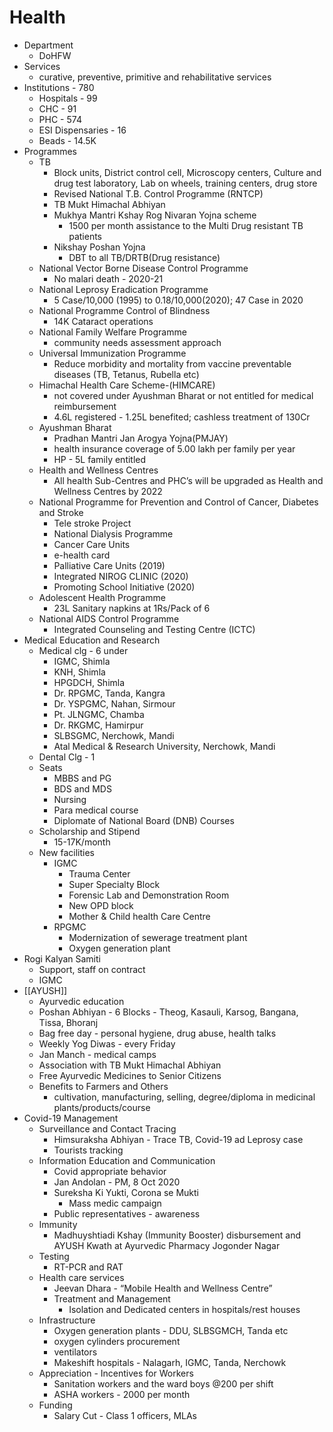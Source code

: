 # Health
* Department
	* DoHFW
* Services
	* curative, preventive, primitive and rehabilitative services
* Institutions - 780
	* Hospitals - 99
	* CHC - 91
	* PHC - 574
	* ESI Dispensaries - 16
	* Beads - 14.5K
* Programmes
	* TB
		* Block units, District control cell, Microscopy centers, Culture and drug test laboratory, Lab on wheels, training centers, drug store
		* Revised National T.B. Control Programme (RNTCP)
		* TB Mukt Himachal Abhiyan
		* Mukhya Mantri Kshay Rog Nivaran Yojna scheme
			* 1500 per month assistance to the Multi Drug resistant TB patients
		* Nikshay Poshan Yojna
			* DBT to all TB/DRTB(Drug resistance)
	* National Vector Borne Disease Control Programme
		* No malari death - 2020-21
	* National Leprosy Eradication Programme
		* 5 Case/10,000 (1995) to 0.18/10,000(2020); 47 Case in 2020
	* National Programme Control of Blindness
		* 14K Cataract operations
	* National	Family Welfare Programme
		* community needs assessment approach
	* Universal Immunization Programme
		* Reduce morbidity and mortality from vaccine preventable diseases (TB, Tetanus, Rubella etc)
	* Himachal Health Care Scheme-(HIMCARE)
		*  not covered under Ayushman Bharat or not entitled for medical reimbursement
		* 4.6L registered - 1.25L benefited; cashless treatment of 130Cr
	* Ayushman Bharat
		* Pradhan Mantri Jan Arogya Yojna(PMJAY)
		* health insurance coverage of 5.00 lakh per family per year
		* HP - 5L family entitled
	* Health and Wellness Centres
		* All health Sub-Centres and PHC’s will be upgraded as Health and Wellness Centres by 2022
	* National Programme for Prevention and Control of Cancer, Diabetes and Stroke
		* Tele stroke Project
		* National Dialysis Programme
		* Cancer Care Units
		* e-health card
		* Palliative Care Units (2019)
		* Integrated NIROG CLINIC (2020)
		* Promoting School Initiative (2020)
	* Adolescent Health Programme
		* 23L Sanitary napkins at 1Rs/Pack of 6
	* National AIDS Control Programme
		* Integrated Counseling and Testing Centre (ICTC)
* Medical Education and Research
	* Medical clg - 6 under
		* IGMC, Shimla
		* KNH, Shimla
		* HPGDCH, Shimla
		* Dr. RPGMC, Tanda, Kangra
		* Dr. YSPGMC, Nahan, Sirmour 
		* Pt. JLNGMC, Chamba
		* Dr. RKGMC, Hamirpur
		* SLBSGMC, Nerchowk, Mandi
		* Atal Medical & Research University, Nerchowk, Mandi
	* Dental Clg - 1
	* Seats
		* MBBS and PG
		* BDS and MDS
		* Nursing
		* Para medical course
		* Diplomate of National Board (DNB) Courses
	* Scholarship and Stipend
		* 15-17K/month
	* New facilities
		* IGMC
			* Trauma Center
			* Super Specialty Block
			* Forensic Lab and Demonstration Room
			* New OPD block
			* Mother & Child health Care Centre
		* RPGMC
			* Modernization of sewerage treatment plant
			* Oxygen generation plant
* Rogi Kalyan Samiti
	* Support, staff on contract
	* IGMC
* [[AYUSH]]
	* Ayurvedic education
	* Poshan Abhiyan - 6 Blocks - Theog, Kasauli, Karsog, Bangana, Tissa, Bhoranj
	* Bag free day - personal hygiene, drug abuse, health talks
	* Weekly Yog Diwas - every Friday
	* Jan Manch - medical camps
	* Association with TB Mukt Himachal Abhiyan
	* Free Ayurvedic Medicines to Senior Citizens
	* Benefits to Farmers and Others
		* cultivation, manufacturing, selling, degree/diploma in medicinal plants/products/course
* Covid-19 Management
	* Surveillance and Contact Tracing
		* Himsuraksha Abhiyan - Trace TB, Covid-19 ad Leprosy case
		* Tourists tracking
	* Information Education and Communication
		* Covid appropriate behavior
		* Jan Andolan - PM, 8 Oct 2020
		* Sureksha Ki Yukti, Corona se Mukti
			* Mass medic campaign
		* Public representatives - awareness
	* Immunity
		* Madhuyshtiadi Kshay (Immunity Booster) disbursement and AYUSH Kwath at Ayurvedic Pharmacy Jogonder Nagar
	* Testing
		* RT-PCR and RAT
	* Health care services
		* Jeevan Dhara - “Mobile Health and Wellness Centre” 
		* Treatment and Management
			* Isolation and Dedicated centers in hospitals/rest houses
	* Infrastructure
		* Oxygen generation plants - DDU, SLBSGMCH, Tanda etc
		* oxygen cylinders procurement
		* ventilators
		* Makeshift hospitals - Nalagarh, IGMC, Tanda, Nerchowk
	* Appreciation - Incentives for Workers
		* Sanitation workers and the ward boys @200 per shift
		* ASHA workers - 2000 per month
	* Funding
		* Salary Cut - Class 1 officers, MLAs